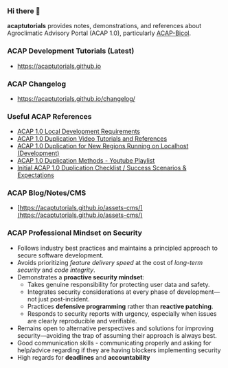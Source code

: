 ### Hi there 👋

**acaptutorials** provides notes, demonstrations, and references about Agroclimatic Advisory Portal (ACAP 1.0), particularly [ACAP-Bicol](https://amia-cis.github.io/).

### ACAP Development Tutorials (Latest)

- https://acaptutorials.github.io

### ACAP Changelog
- https://acaptutorials.github.io/changelog/

### Useful ACAP References

- [ACAP 1.0 Local Development Requirements](https://acaptutorials.github.io/assets-cms/posts/post/?id=GcbgDmEmkDoGTWgM8SYZ)
- [ACAP 1.0 Duplication Video Tutorials and References](https://github.com/acaptutorials/assets-cms/wiki/ACAP-1.0-Duplication-Video-Tutorials-and-References)
- [ACAP 1.0 Duplication for New Regions Running on Localhost (Development)](https://acaptutorials.github.io/assets-cms/posts/post/?id=Teo2m6os7LZtsEi0nGWw)
- [ACAP 1.0 Duplication Methods - Youtube Playlist](https://youtube.com/playlist?list=PLk51OcRoDPHbXE_iVwmG_UwmsYwNOPoEP)
- [Initial ACAP 1.0 Duplication Checklist / Success Scenarios & Expectations](https://acaptutorials.github.io/assets-cms/posts/post/?id=83Nc7KofhEU91LJOOtQd)

### ACAP Blog/Notes/CMS

- [https://acaptutorials.github.io/assets-cms/](https://acaptutorials.github.io/assets-cms/)

### ACAP Professional Mindset on Security

- Follows industry best practices and maintains a principled approach to secure software development.
- Avoids prioritizing _feature delivery speed_ at the cost of _long-term security_ and _code integrity_.
- Demonstrates a **proactive security mindset**:
   - Takes genuine responsibility for protecting user data and safety.
   - Integrates security considerations at every phase of development—not just post-incident.
   - Practices **defensive programming** rather than **reactive patching**.
   - Responds to security reports with urgency, especially when issues are clearly reproducible and verifiable.
- Remains open to alternative perspectives and solutions for improving security—avoiding the trap of assuming their approach is always best.
- Good communication skills - communicating properly and asking for help/advice regarding if they are having blockers implementing security
- High regards for **deadlines** and **accountability**

